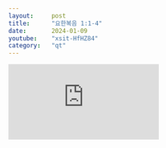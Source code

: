 ```yaml
---
layout:     post
title:      "요한복음 1:1-4"
date:       2024-01-09
youtube:    "xsit-HfHZ84"
category:   "qt"
---
```


<div class="youtube margin-large">
    <iframe src="https://www.youtube.com/embed/xsit-HfHZ84" title="YouTube video player" frameborder="0" allow="accelerometer; autoplay; clipboard-write; encrypted-media; gyroscope; picture-in-picture; web-share" allowfullscreen></iframe>
</div>